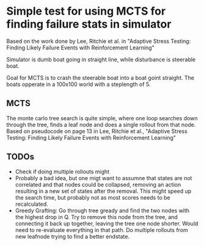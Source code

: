 # Simple test for using MCTS for finding failure stats in simulator

Based on the work done by Lee, Ritchie et al. in "Adaptive Stress Testing: Finding Likely Failure Events with Reinforcement Learning"

Simulator is dumb boat going in straight line, while disturbance is steerable boat.

Goal for MCTS is to crash the steerable boat into a boat goint straight. The boats opperate in a 100x100 world with a steplength of 5.

## MCTS

The monte carlo tree search is quite simple, where one loop searches down through the tree, finds a leaf node and does a single rollout from that node. Based on pseudocode on page 13 in Lee, Ritchie et al., "Adaptive Stress Testing: Finding Likely Failure Events with Reinforcement Learning"

## TODOs

* Check if doing multiple rollouts might
* Probably a bad idea, but one migt want to assumne that states are not correlated and that nodes could be collapsed, removing an action resulting in a new set of states after the removal. This might speed up the search time, but probably not as most scores needs to be recalculated.
* Greedy Grafting: Go through tree gready and find the two nodes with the highest drop in Q. Try to remove this node from the tree, and connecting it back up together, leaving the tree one node shorter. Would need to re-evaluate everything in that path. Do multiple rollouts from new leafnode trying to find a better endstate.
